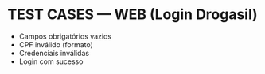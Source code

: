 # TEST CASES — WEB (Login Drogasil)

- Campos obrigatórios vazios
- CPF inválido (formato)
- Credenciais inválidas
- Login com sucesso